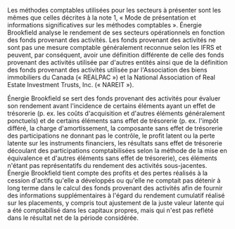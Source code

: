 Les méthodes comptables utilisées pour les secteurs à présenter sont les mêmes que celles décrites à la note 1, « Mode de présentation et informations significatives sur les méthodes comptables ». Énergie Brookfield analyse le rendement de ses secteurs opérationnels en fonction des fonds provenant des activités. Les fonds provenant des activités ne sont pas une mesure comptable généralement reconnue selon les IFRS et peuvent, par conséquent, avoir une définition différente de celle des fonds provenant des activités utilisée par d'autres entités ainsi que de la définition des fonds provenant des activités utilisée par l'Association des biens immobiliers du Canada (« REALPAC ») et la National Association of Real Estate Investment Trusts, Inc. (« NAREIT »).

Énergie Brookfield se sert des fonds provenant des activités pour évaluer son rendement avant l'incidence de certains éléments ayant un effet de trésorerie (p. ex. les coûts d'acquisition et d'autres éléments généralement ponctuels) et de certains éléments sans effet de trésorerie (p. ex. l'impôt différé, la charge d'amortissement, la composante sans effet de trésorerie des participations ne donnant pas le contrôle, le profit latent ou la perte latente sur les instruments financiers, les résultats sans effet de trésorerie découlant des participations comptabilisées selon la méthode de la mise en équivalence et d'autres éléments sans effet de trésorerie), ces éléments n'étant pas représentatifs du rendement des activités sous-jacentes. Énergie Brookfield tient compte des profits et des pertes réalisés à la cession d'actifs qu'elle a développés ou qu'elle ne comptait pas détenir à long terme dans le calcul des fonds provenant des activités afin de fournir des informations supplémentaires à l'égard du rendement cumulatif réalisé sur les placements, y compris tout ajustement de la juste valeur latente qui a été comptabilisé dans les capitaux propres, mais qui n'est pas reflété dans le résultat net de la période considérée.